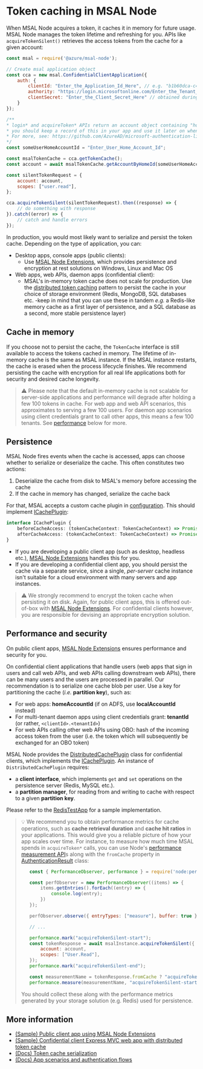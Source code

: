 # Token caching in MSAL Node

When MSAL Node acquires a token, it caches it in memory for future usage. MSAL Node manages the token lifetime and refreshing for you. APIs like `acquireTokenSilent()` retrieves the access tokens from the cache for a given account:

```javascript
const msal = require('@azure/msal-node');

// Create msal application object
const cca = new msal.ConfidentialClientApplication({
    auth: {
        clientId: "Enter_the_Application_Id_Here", // e.g. "b1b60dca-c49d-496e-9851-xxxxxxxxxxxx" (guid)
        authority: "https://login.microsoftonline.com/Enter_the_Tenant_Info_Here", // e.g. "common" or your tenantId (guid)
        clientSecret: "Enter_the_Client_Secret_Here" // obtained during app registration
    }
});

/**
* login* and acquireToken* APIs return an account object containing "homeAccountId"
* you should keep a record of this in your app and use it later on when calling acquireTokenSilent
* For more, see: https://github.com/AzureAD/microsoft-authentication-library-for-js/blob/dev/lib/msal-node/docs/accounts.md
*/
const someUserHomeAccountId = "Enter_User_Home_Account_Id";

const msalTokenCache = cca.getTokenCache();
const account = await msalTokenCache.getAccountByHomeId(someUserHomeAccountId);

const silentTokenRequest = {
    account: account,
    scopes: ["user.read"],
};

cca.acquireTokenSilent(silentTokenRequest).then((response) => {
    // do something with response
}).catch((error) => {
    // catch and handle errors
});
```

In production, you would most likely want to serialize and persist the token cache. Depending on the type of application, you can:

* Desktop apps, console apps (public clients):
  * Use [MSAL Node Extensions](../../../extensions/msal-node-extensions/README.md), which provides persistence and encryption at rest solutions on Windows, Linux and Mac OS
* Web apps, web APIs, daemon apps (confidential client):
  * MSAL's in-memory token cache does not scale for production. Use the [distributed token caching](#performance-and-security) pattern to persist the cache in your choice of storage environment (Redis, MongoDB, SQL databases etc. -keep in mind that you can use these in tandem *e.g.* a Redis-like memory cache as a first layer of persistence, and a SQL database as a second, more stable persistence layer)

## Cache in memory

If you choose not to persist the cache, the `TokenCache` interface is still available to access the tokens cached in memory. The lifetime of in-memory cache is the same as MSAL instance. If the MSAL instance restarts, the cache is erased when the process lifecycle finishes. We recommend persisting the cache with encryption for all real life applications both for security and desired cache longevity.

> :warning: Please note that the default in-memory cache is not scalable for server-side applications and performance will degrade after holding a few 100 tokens in cache. For web app and web API scenarios, this approximates to serving a few 100 users. For daemon app scenarios using client credentials grant to call other apps, this means a few 100 tenants. See [performance](#performance-and-security) below for more.

## Persistence

MSAL Node fires events when the cache is accessed, apps can choose whether to serialize or deserialize the cache. This often constitutes two actions:

1. Deserialize the cache from disk to MSAL's memory before accessing the cache
2. If the cache in memory has changed, serialize the cache back

For that, MSAL accepts a custom cache plugin in [configuration](./configuration.md). This should implement [ICachePlugin](https://azuread.github.io/microsoft-authentication-library-for-js/ref/interfaces/_azure_msal_common.icacheplugin.html):

```typescript
interface ICachePlugin {
    beforeCacheAccess: (tokenCacheContext: TokenCacheContext) => Promise<void>;
    afterCacheAccess: (tokenCacheContext: TokenCacheContext) => Promise<void>;
}
```

* If you are developing a public client app (such as desktop, headless etc.), [MSAL Node Extensions](../../../extensions/msal-node-extensions/README.md) handles this for you.
* If you are developing a confidential client app, you should persist the cache via a separate service, since a single, *per-server* cache instance isn't suitable for a cloud environment with many servers and app instances.

> :warning: We strongly recommend to encrypt the token cache when persisting it on disk. Again, for public client apps, this is offered out-of-box with [MSAL Node Extensions](../../../extensions/msal-node-extensions/README.md). For confidential clients however, you are responsible for devising an appropriate encryption solution.

## Performance and security

On public client apps, [MSAL Node Extensions](../../../extensions/msal-node-extensions/README.md) ensures performance and security for you.

On confidential client applications that handle users (web apps that sign in users and call web APIs, and web APIs calling downstream web APIs), there can be many users and the users are processed in parallel. Our recommendation is to serialize one cache blob per user. Use a key for partitioning the cache (*i.e.* **partition key**), such as:

* For web apps: **homeAccountId** (if on ADFS, use **localAccountId** instead)
* For multi-tenant daemon apps using client credentials grant: **tenantId** (or rather, `<clientId>.<tenantId>`)
* For web APIs calling other web APIs using OBO: hash of the incoming access token from the user (i.e. the token which will subsequently be exchanged for an OBO token)

MSAL Node provides the [DistributedCachePlugin](https://azuread.github.io/microsoft-authentication-library-for-js/ref/classes/_azure_msal_node.distributedcacheplugin.html) class for confidential clients, which implements the [ICachePlugin](https://azuread.github.io/microsoft-authentication-library-for-js/ref/interfaces/_azure_msal_common.icacheplugin.html). An instance of `DistributedCachePlugin` requires:

* a **client interface**, which implements `get` and `set` operations on the persistence server (Redis, MySQL etc.).
* a **partition manager**, for reading from and writing to cache with respect to a given **partition key**.

Please refer to the [RedisTestApp](../../../samples/msal-node-samples/RedisTestApp/README.md) for a sample implementation.

> :bulb: We recommend you to obtain performance metrics for cache operations, such as **cache retrieval duration** and **cache hit ratios** in your applications. This would give you a reliable picture of how your app scales over time. For instance, to measure how much time MSAL spends in `acquireToken*` calls, you can use Node's [performance measurement API](https://nodejs.org/api/perf_hooks.html)s along with the `fromCache` property in [AuthenticationResult](https://azuread.github.io/microsoft-authentication-library-for-js/ref/modules/_azure_msal_common.html#authenticationresult) class:
>
> ```javascript
>    const { PerformanceObserver, performance } = require('node:perf_hooks');
>
>    const perfObserver = new PerformanceObserver((items) => {
>        items.getEntries().forEach((entry) => {
>            console.log(entry);
>        })
>    });
>
>    perfObserver.observe({ entryTypes: ["measure"], buffer: true });
>
>    // ...
>
>    performance.mark("acquireTokenSilent-start");
>    const tokenResponse = await msalInstance.acquireTokenSilent({
>        account: account,
>        scopes: ["User.Read"],
>    });
>    performance.mark("acquireTokenSilent-end");
>
>    const measurementName = tokenResponse.fromCache ? "acquireTokenSilent-fromCache" : "acquireTokenSilent-fromNetwork";
>    performance.measure(measurementName, "acquireTokenSilent-start", "acquireTokenSilent-end");
> ```
>
> You should collect these along with the performance metrics generated by your storage solution (e.g. Redis) used for persistence.

## More information

* [(Sample) Public client app using MSAL Node Extensions](../../../extensions/samples/msal-node-extensions/index.js)
* [(Sample) Confidential client Express MVC web app with distributed token cache](../../../samples/msal-node-samples/RedisTestApp/README.md)
* [(Docs) Token cache serialization](https://github.com/AzureAD/microsoft-authentication-library-for-dotnet/wiki/token-cache-serialization)
* [(Docs) App scenarios and authentication flows](https://docs.microsoft.com/azure/active-directory/develop/authentication-flows-app-scenarios)
